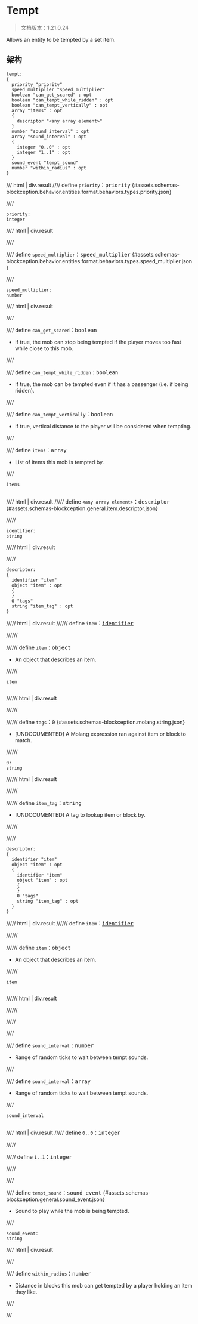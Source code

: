 # Tempt

> 文档版本：1.21.0.24

Allows an entity to be tempted by a set item.

## 架构

```mcschema
tempt:
{
  priority "priority"
  speed_multiplier "speed_multiplier"
  boolean "can_get_scared" : opt
  boolean "can_tempt_while_ridden" : opt
  boolean "can_tempt_vertically" : opt
  array "items" : opt
  {
    descriptor "<any array element>"
  }
  number "sound_interval" : opt
  array "sound_interval" : opt
  {
    integer "0..0" : opt
    integer "1..1" : opt
  }
  sound_event "tempt_sound"
  number "within_radius" : opt
}

```

/// html | div.result
//// define
`priority`：<samp>priority</samp> {#assets.schemas-blockception.behavior.entities.format.behaviors.types.priority.json}


////

```mcschema
priority:
integer

```

//// html | div.result

////



//// define
`speed_multiplier`：<samp>speed_multiplier</samp> {#assets.schemas-blockception.behavior.entities.format.behaviors.types.speed_multiplier.json}


////

```mcschema
speed_multiplier:
number

```

//// html | div.result

////



//// define
`can_get_scared`：<samp>boolean</samp>

- If true, the mob can stop being tempted if the player moves too fast while close to this mob.


////


//// define
`can_tempt_while_ridden`：<samp>boolean</samp>

- If true, the mob can be tempted even if it has a passenger (i.e. if being ridden).


////


//// define
`can_tempt_vertically`：<samp>boolean</samp>

- If true, vertical distance to the player will be considered when tempting.


////


//// define
`items`：<samp>array</samp>

- List of items this mob is tempted by.


////

<div class="language-text highlight"><span class="filename"><code>items</code></span><pre id="__code_1"><span></span></pre></div>

//// html | div.result
///// define
`<any array element>`：<samp>descriptor</samp> {#assets.schemas-blockception.general.item.descriptor.json}


/////

```mcschema
identifier:
string

```

///// html | div.result

/////



```mcschema
descriptor:
{
  identifier "item"
  object "item" : opt
  {
  }
  0 "tags"
  string "item_tag" : opt
}

```

///// html | div.result
////// define
`item`：<samp>[identifier](#assets.schemas-blockception.general.item.identifier.json)</samp>


//////


////// define
`item`：<samp>object</samp>

- An object that describes an item.


//////

<div class="language-text highlight"><span class="filename"><code>item</code></span><pre id="__code_1"><span></span></pre></div>

////// html | div.result

//////



////// define
`tags`：<samp>0</samp> {#assets.schemas-blockception.molang.string.json}

- [UNDOCUMENTED] A Molang expression ran against item or block to match.


//////

```mcschema
0:
string

```

////// html | div.result

//////



////// define
`item_tag`：<samp>string</samp>

- [UNDOCUMENTED] A tag to lookup item or block by.


//////


/////


```mcschema
descriptor:
{
  identifier "item"
  object "item" : opt
  {
    identifier "item"
    object "item" : opt
    {
    }
    0 "tags"
    string "item_tag" : opt
  }
}

```

///// html | div.result
////// define
`item`：<samp>[identifier](#assets.schemas-blockception.general.item.identifier.json)</samp>


//////


////// define
`item`：<samp>object</samp>

- An object that describes an item.


//////

<div class="language-text highlight"><span class="filename"><code>item</code></span><pre id="__code_1"><span></span></pre></div>

////// html | div.result

//////



/////




////


//// define
`sound_interval`：<samp>number</samp>

- Range of random ticks to wait between tempt sounds.


////


//// define
`sound_interval`：<samp>array</samp>

- Range of random ticks to wait between tempt sounds.


////

<div class="language-text highlight"><span class="filename"><code>sound_interval</code></span><pre id="__code_1"><span></span></pre></div>

//// html | div.result
///// define
`0..0`：<samp>integer</samp>


/////


///// define
`1..1`：<samp>integer</samp>


/////


////



//// define
`tempt_sound`：<samp>sound_event</samp> {#assets.schemas-blockception.general.sound_event.json}

- Sound to play while the mob is being tempted.


////

```mcschema
sound_event:
string

```

//// html | div.result

////



//// define
`within_radius`：<samp>number</samp>

- Distance in blocks this mob can get tempted by a player holding an item they like.


////


///

